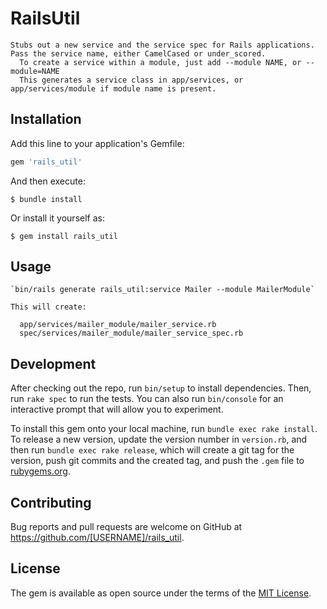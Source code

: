 # RailsUtil

    Stubs out a new service and the service spec for Rails applications. Pass the service name, either CamelCased or under_scored.
      To create a service within a module, just add --module NAME, or --module=NAME
      This generates a service class in app/services, or app/services/module if module name is present.

## Installation

Add this line to your application's Gemfile:

```ruby
gem 'rails_util'
```

And then execute:

    $ bundle install

Or install it yourself as:

    $ gem install rails_util

## Usage
    `bin/rails generate rails_util:service Mailer --module MailerModule`

    This will create:

      app/services/mailer_module/mailer_service.rb
      spec/services/mailer_module/mailer_service_spec.rb

## Development

After checking out the repo, run `bin/setup` to install dependencies. Then, run `rake spec` to run the tests. You can also run `bin/console` for an interactive prompt that will allow you to experiment.

To install this gem onto your local machine, run `bundle exec rake install`. To release a new version, update the version number in `version.rb`, and then run `bundle exec rake release`, which will create a git tag for the version, push git commits and the created tag, and push the `.gem` file to [rubygems.org](https://rubygems.org).

## Contributing

Bug reports and pull requests are welcome on GitHub at https://github.com/[USERNAME]/rails_util.

## License

The gem is available as open source under the terms of the [MIT License](https://opensource.org/licenses/MIT).
